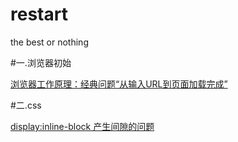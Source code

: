 # restart
the best or nothing



#一.浏览器初始

[浏览器工作原理：经典问题“从输入URL到页面加载完成”](https://github.com/syhsghr1993/restart/issues/1)


#二.css

[display:inline-block 产生间隙的问题](https://github.com/syhsghr1993/restart/issues/2)

